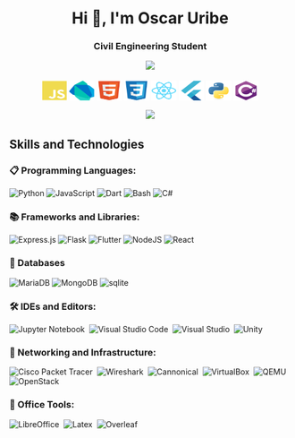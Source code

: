 <h1 align="center">Hi 👋, I'm Oscar Uribe</h1>
<h3 align="center">Civil Engineering Student</h3>

<!-- Portfolio -->
<div style = "display: inline_block" align="center">
    <a href="https://o-uribe.github.io/Portfolio/" target="_blank"><img src="https://img.shields.io/badge/-Portfolio-%230077B5?style=for-the-badge&logo=github&logoColor=white" target="_blank"></a>
</div><br>
<!-- About me -->

<div align="center" style="display: inline_block">
    <img align="center" alt="O-Uribe-Js" height="35" width="45" src="https://raw.githubusercontent.com/devicons/devicon/master/icons/javascript/javascript-plain.svg">
    <img align="center" alt="O-Uribe-Dart" height="35" width="45" src="https://raw.githubusercontent.com/devicons/devicon/master/icons/dart/dart-original.svg">
    <img align="center" alt="O-Uribe-HTML" height="35" width="45" src="https://raw.githubusercontent.com/devicons/devicon/master/icons/html5/html5-original.svg">
    <img align="center" alt="O-Uribe-CSS" height="35" width="45" src="https://raw.githubusercontent.com/devicons/devicon/master/icons/css3/css3-original.svg">
    <img align="center" alt="O-Uribe-React" height="35" width="45" src="https://raw.githubusercontent.com/devicons/devicon/master/icons/react/react-original.svg">
    <img align="center" alt="O-Uribe-Flutter" height="35" width="45" src="https://raw.githubusercontent.com/devicons/devicon/master/icons/flutter/flutter-original.svg">
    <img align="center" alt="O-Uribe-Python" height="35" width="45" src="https://raw.githubusercontent.com/devicons/devicon/master/icons/python/python-original.svg">
    <img align="center" alt="O-Uribe-Csharp" height="35" width="45" src="https://raw.githubusercontent.com/devicons/devicon/master/icons/csharp/csharp-original.svg"> 
    <br></br>
    <img height="200em" src="https://github-readme-stats.vercel.app/api/top-langs/?username=O-Uribe&layout=compact&langs_count=1000&theme=github_dark"/>
        
</div>

## Skills and Technologies
  <h3> 📋 Programming Languages:  </h3>

![Python](https://img.shields.io/badge/Python-3776AB?style=for-the-badge&logo=python&logoColor=white)
![JavaScript](https://img.shields.io/badge/JavaScript-323330?style=for-the-badge&logo=javascript&logoColor=F7DF1E)
![Dart](https://img.shields.io/badge/Dart-0175C2?style=for-the-badge&logo=dart&logoColor=white)
![Bash](https://img.shields.io/badge/Bash-121011?style=for-the-badge&logo=gnu-bash&logoColor=white)
![C#](https://img.shields.io/badge/c%23-%23239120.svg?style=for-the-badge&logo=c-sharp&logoColor=white)


<h3> 📚 Frameworks and Libraries:</h3>

![Express.js](https://img.shields.io/badge/express.js-%23454d59.svg?style=for-the-badge&logo=express&logoColor=%2361DAFB)
![Flask](https://img.shields.io/badge/flask-%23000.svg?style=for-the-badge&logo=flask&logoColor=white)
![Flutter](https://img.shields.io/badge/Flutter-%2302569B.svg?style=for-the-badge&logo=Flutter&logoColor=white)
![NodeJS](https://img.shields.io/badge/node.js-6DA55F?style=for-the-badge&logo=node.js&logoColor=white)
![React](https://img.shields.io/badge/react-%2320232a.svg?style=for-the-badge&logo=react&logoColor=%2361DAFB)
  
<h3> 💾 Databases </h3>

![MariaDB](https://img.shields.io/badge/MariaDB-003545?style=for-the-badge&logo=mariadb&logoColor=white)
![MongoDB](https://img.shields.io/badge/MongoDB-%234ea94b.svg?style=for-the-badge&logo=mongodb&logoCe)
![sqlite](https://img.shields.io/badge/sqlite-%2307405e.svg?style=for-the-badge&logo=sqlite&logoColor=white)

<h3> 🛠️ IDEs and Editors:</h3>

![Jupyter Notebook](https://img.shields.io/badge/jupyter-%23FA0F00.svg?style=for-the-badge&logo=jupyter&logoColor=white)&nbsp;
![Visual Studio Code](https://img.shields.io/badge/Visual%20Studio%20Code-0078d7.svg?style=for-the-badge&logo=visual-studio-code&logoColor=white)&nbsp;
![Visual Studio](https://img.shields.io/badge/Visual%20Studio-5C2D91.svg?style=for-the-badge&logo=visual-studio&logoColor=white)&nbsp;
![Unity](https://img.shields.io/badge/Unity-100000?style=for-the-badge&logo=unity&logoColor=white)&nbsp;

<h3> 📡 Networking and Infrastructure:</h3>

![Cisco Packet Tracer](https://img.shields.io/badge/Cisco%20Packet%20Tracer-0078D7.svg?style=for-the-badge&logo=cisco&logoColor=white)&nbsp;
![Wireshark](https://img.shields.io/badge/Wireshark-1679A7?style=for-the-badge&logo=wireshark&logoColor=white)&nbsp;
![Cannonical](https://img.shields.io/badge/Canonical-77216F?style=for-the-badge&logo=canonical&logoColor=white)&nbsp;
![VirtualBox](https://img.shields.io/badge/VirtualBox-183A61?style=for-the-badge&logo=virtualbox&logoColor=white)&nbsp;
![QEMU](https://img.shields.io/badge/QEMU-FF6600?style=for-the-badge&logo=qemu&logoColor=white)&nbsp;
![OpenStack](https://img.shields.io/badge/OpenStack-ED1944?style=for-the-badge&logo=openstack&logoColor=white)&nbsp;


<h3> 📝 Office Tools:</h3>

![LibreOffice](https://img.shields.io/badge/LibreOffice-18A303?style=for-the-badge&logo=libreoffice&logoColor=white)&nbsp;
![Latex](https://img.shields.io/badge/Latex-008080?style=for-the-badge&logo=latex&logoColor=white)&nbsp;
![Overleaf](https://img.shields.io/badge/Overleaf-47A141?style=for-the-badge&logo=overleaf&logoColor=white)&nbsp;


</div>
